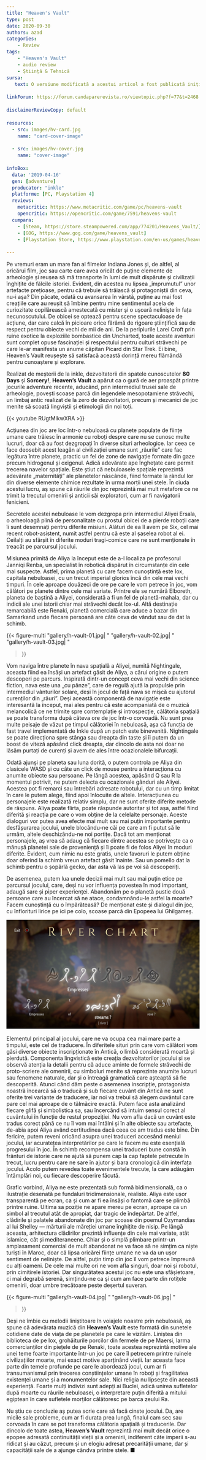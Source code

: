 ```yaml
---
title: "Heaven's Vault"
type: post
date: 2020-09-30
authors: azad
categories:
    - Review
tags:
    - "Heaven's Vault"
    - audio review
    - Știință & Tehnică
sursa:
   text: O versiune modificată a acestui articol a fost publicată inițial în revista Știință & Tehnică nr. 98 (septembrie 2020)

linkForum: https://forum.candaparerevista.ro/viewtopic.php?f=77&t=2468

disclaimerReviewCopy: default

resources:
  - src: images/hv-card.jpg
    name: "card-cover-image"

  - src: images/hv-cover.jpg
    name: "cover-image"

infoBox:
  data: '2019-04-16'
  gen: [adventure]
  producator: "inkle"
  platforme: [PC, Playstation 4]
  reviews:
    metacritic: https://www.metacritic.com/game/pc/heavens-vault
    opencritic: https://opencritic.com/game/7591/heavens-vault
  cumpara:
    - [Steam, https://store.steampowered.com/app/774201/Heavens_Vault/]
    - [GOG, https://www.gog.com/game/heavens_vault]
    - [Playstation Store, https://www.playstation.com/en-us/games/heavens-vault-ps4/]

---
```


Pe vremuri eram un mare fan al filmelor Indiana Jones și, de altfel, al oricărui film, joc sau carte care avea oricât de puține elemente de arheologie și reușea să mă transporte în lumi de mult dispărute și civilizații înghițite de fălcile istoriei. Evident, din acestea nu lipsea „împrumutul” unor artefacte prețioase, pentru că trebuie să trăiască și protagoniștii din ceva, nu-i așa? Din păcate, odată cu avansarea în vârstă, puține au mai fost creațiile care au reușit să îmbine pentru mine sentimentul acela de curiozitate copilărească amestecată cu mister și o ușoară neliniște în fața necunoscutului. De obicei se optează pentru scene spectaculoase de acțiune, dar care calcă în picioare orice fărâmă de rigoare științifică sau de respect pentru obiecte vechi de mii de ani. De la periplurile Larei Croft prin ruine exotice la exploziile bombastice din Uncharted, toate aceste aventuri sunt complet opuse fascinației și respectului pentru culturi străvechi pe care le-ar manifesta un anume căpitan Picard din Star Trek. Ei bine, Heaven’s Vault reușește să satisfacă această dorință mereu flămândă pentru cunoaștere și explorare.

Realizat de meșterii de la inkle, dezvoltatorii din spatele cunoscutelor **80 Days** și **Sorcery!**, **Heaven’s Vault** a apărut ca o gură de aer proaspăt printre jocurile adventure recente, aducând, prin intermediul trusei sale de arheologie, povești scoase parcă din legendele mesopotamiene străvechi, un limbaj antic realizat de la zero de dezvoltatori, precum și mecanici de joc menite să scoată lingviștii și etimologii din noi toți.

{{< youtube RUgtMlkwXRA >}}

Acțiunea din joc are loc într-o nebuloasă cu planete populate de ființe umane care trăiesc în armonie cu roboți despre care nu se cunosc multe lucruri, doar că au fost dezgropați în diverse situri arheologice. Iar ceea ce face deosebit acest leagăn al civilizației umane sunt „râurile” care fac legătura între planete, practic un fel de zone de navigație formate din gaze precum hidrogenul și oxigenul. Adică adevărate ape înghețate care permit trecerea navelor spațiale. Este știut că nebuloasele spațiale reprezintă adevărate „maternități” ale planetelor născânde, fiind formate la rândul lor din diverse elemente chimice rezultate în urma morții unei stele. În ciuda acestui lucru, aș spune că râurile din joc reprezintă mai mult metafore ce ne trimit la trecutul omenirii și anticii săi exploratori, cum ar fi navigatorii fenicieni.

Secretele acestei nebuloase le vom dezgropa prin intermediul Aliyei Ersala, o arheoloagă plină de personalitate cu prostul obicei de a pierde roboții care îi sunt desemnați pentru diferite misiuni. Alături de ea îl avem pe Six, cel mai recent robot-asistent, numit astfel pentru că este al șaselea robot al ei. Ceilalți au sfârșit în diferite moduri tragi-comice care ne sunt menționate în treacăt pe parcursul jocului.

Misiunea primită de Aliya la început este de a-l localiza pe profesorul Janniqi Renba, un specialist în robotică dispărut în circumstanțe din cele mai suspecte. Astfel, prima planetă cu care facem cunoștință este Iox, capitala nebuloasei, cu un trecut imperial glorios încă din cele mai vechi timpuri. În cele aproape douăzeci de ore pe care le vom petrece în joc, vom călători pe planete dintre cele mai variate. Printre ele se numără Elboreth, planeta de baștină a Aliyei, considerată a fi un fel de planetă-mahala, dar cu indicii ale unei istorii chiar mai străvechi decât Iox-ul. Altă destinație remarcabilă este Renaki, planetă comercială care aduce a bazar din Samarkand unde fiecare persoană are câte ceva de vândut sau de dat la schimb.

{{< figure-multi
    "gallery/h-vault-01.jpg| "
    "gallery/h-vault-02.jpg| "
    "gallery/h-vault-03.jpg| "
>}}

Vom naviga între planete în nava spațială a Aliyei, numită Nightingale, aceasta fiind ea însăși un artefact găsit de Aliya, a cărui origine o putem descoperi pe parcurs. Inspirată dintr-un concept ceva mai vechi din science fiction, nava este una „cu pânze”, care de regulă ajută la propulsie prin intermediul vânturilor solare, deși în jocul de față nava se mișcă cu ajutorul curenților din „râuri”. Deși această componentă de navigație este interesantă la început, mai ales pentru că este acompaniată de o muzică melancolică ce ne trimite spre contemplație și introspecție, călătoria spațială se poate transforma după câteva ore de joc într-o corvoadă. Nu sunt prea multe peisaje de văzut pe timpul călătoriei în nebuloasă, așa că funcția de fast travel implementată de Inkle după un patch este binevenită. Nightingale se poate direcționa spre stânga sau dreapta din taste și îi putem da un boost de viteză apăsând click dreapta, dar dincolo de asta noi doar ne lăsăm purtați de curenți și avem de ales între ocazionalele bifurcații.

Odată ajunși pe planeta sau luna dorită, o putem controla pe Aliya din clasicele WASD și cu câte un click de mouse pentru a interacționa cu anumite obiecte sau persoane. Pe lângă acestea, apăsând Q sau R la momentul potrivit, ne putem delecta cu ocazionale gânduri ale Aliyei. Acestea pot fi remarci sau întrebări adresate robotului, dar cu un timp limitat în care le putem alege, fiind apoi înlocuite de altele. Interacțiunea cu personajele este realizată relativ simplu, dar ne sunt oferite diferite metode de răspuns. Aliya poate flirta, poate răspunde autoritar și tot așa, astfel fiind diferită și reacția pe care o vom obține de la celelalte personaje. Aceste dialoguri vor putea avea efecte mai mult sau mai puțin importante pentru desfășurarea jocului, unele blocându-ne căi pe care am fi putut să le urmăm, altele deschizându-ne noi portițe. Dacă tot am menționat personajele, aș vrea să adaug că fiecare dintre acestea se potrivește ca o mănușă planetei sale de proveniență și îi poate fi de folos Aliyei în moduri diferite. Evident, cum nimic nu este gratis, unele favoruri le putem obține doar oferind la schimb vreun artefact găsit înainte. Sau un pomello dat la schimb pentru o șopârlă gecko, dar asta vă las pe voi să descoperiți.

De asemenea, putem lua unele decizii mai mult sau mai puțin etice pe parcursul jocului, care, deși nu vor influența povestea în mod important, adaugă sare și piper experienței. Abandonăm pe o planetă pustie două persoane care au încercat să ne atace, condamnându-le astfel la moarte? Facem cunoștință cu o împărăteasă? De menționat este și dialogul din joc, cu înflorituri lirice pe ici pe colo, scoase parcă din Epopeea lui Ghilgameș.

![](gallery/h-vault-05.jpg)

Elementul principal al jocului, care ne va ocupa cea mai mare parte a timpului, este cel de traducere. În diferitele situri prin care vom călători vom găsi diverse obiecte inscripționate în Antică, o limbă considerată moartă și pierdută. Componenta lingvistică este creația dezvoltatorilor jocului și se observă atenția la detalii pentru că aduce aminte de formele străvechi de proto-scriere ale omenirii, cu simboluri menite să reprezinte anumite lucruri sau fenomene naturale, dar și o întreagă gramatică care așteaptă să fie descoperită. Atunci când dăm peste o asemenea inscripție, protagonista noastră încearcă să o traducă și sub fiecare cuvânt din Antică ne sunt oferite trei variante de traducere, iar noi va trebui să alegem cuvântul care pare cel mai aproape de o tălmăcire exactă. Putem face asta analizând fiecare glifă și simbolistica sa, sau încercând să intuim sensul corect al cuvântului în funcție de restul propoziției. Nu vom afla dacă un cuvânt este tradus corect până ce nu îl vom mai întâlni și în alte obiecte sau artefacte, de-abia apoi Aliya având certitudinea dacă ceea ce am tradus este bine. Din fericire, putem reveni oricând asupra unei traduceri accesând meniul jocului, iar acuratețea interpretărilor pe care le facem nu este esențială progresului în joc. În schimb recompensa unei traduceri bune constă în frânturi de istorie care ne ajută să punem cap la cap faptele petrecute în trecut, lucru pentru care ne sare în ajutor și bara cronologică din interfața jocului. Acolo putem revedea toate evenimentele trecute, la care adăugăm întâmplări noi, cu fiecare descoperire făcută.

Grafic vorbind, Aliya ne este prezentată sub formă bidimensională, ca o ilustrație desenată pe fundaluri tridimensionale, realiste. Aliya este ușor transparentă pe ecran, ca și cum ar fi ea însăși o fantomă care se plimbă printre ruine. Ultima sa poziție ne apare mereu pe ecran, aproape ca un simbol al trecutul atât de apropiat, dar tragic de îndepărtat. De altfel, clădirile și palatele abandonate din joc par scoase din poemul Ozymandias al lui Shelley — mărturii ale măreției umane înghițite de nisip. Pe lângă aceasta, arhitectura clădirilor prezintă influențe din cele mai variate, atât islamice, cât și mediteraneene. Chiar și o simplă plimbare printr-un amplasament comercial de mult abandonat ne va face să ne simțim ca niște turiști în Maroc, doar că lipsa oricărei ființe umane ne va da un ușor sentiment de neliniște. De altfel, puțin timp din joc îl vom petrece împreună cu alți oameni. De cele mai multe ori ne vom afla singuri, doar noi și robotul, prin cimitirele istoriei. Dar singurătatea acestui joc nu este una sfâșietoare, ci mai degrabă serenă, simțindu-ne ca și cum am face parte din rotițele omenirii, doar umbre trecătoare peste deșertul suveran.

{{< figure-multi
    "gallery/h-vault-04.jpg| "
    "gallery/h-vault-06.jpg| "
>}}

Deși ne îmbie cu melodii liniștitoare în voiajele noastre prin nebuloasă, aș spune că adevărata muzică din **Heaven’s Vault** este formată din sunetele cotidiene date de viața de pe planetele pe care le vizităm. Liniștea din biblioteca de pe Iox, grohăiturile porcilor din fermele de pe Maersi, larma comercianților din piețele de pe Renaki, toate acestea reprezintă motive ale unei teme foarte importante într-un joc pe care îl petrecem printre ruinele civilizațiilor moarte, mai exact motive aparținând vieții. Iar aceasta face parte din temele profunde pe care le abordează jocul, cum ar fi transumanismul prin trecerea conștiințelor umane în roboți și fragilitatea existenței umane și a monumentelor sale. Nici religia nu lipsește din această experiență. Foarte mulți indivizi sunt adepți ai Buclei, adică unirea sufletelor după moarte cu râurile nebuloasei, o interpretare puțin diferită a mitului egiptean în care sufletele morților călătoresc pe barca zeului Ra.

Nu știu ce concluzie aș putea scrie care să facă cinste jocului. Da, are micile sale probleme, cum ar fi durata prea lungă, finalul cam sec sau corvoada în care se pot transforma călătoria spațială și traducerile. Dar dincolo de toate astea, **Heaven’s Vault** reprezintă mai mult decât orice o epopee adresată continuității vieții și a omenirii, indiferent câte imperii s-au ridicat și au căzut, precum și un elogiu adresat precarității umane, dar și capacității sale de a ajunge cândva printre stele. ■
